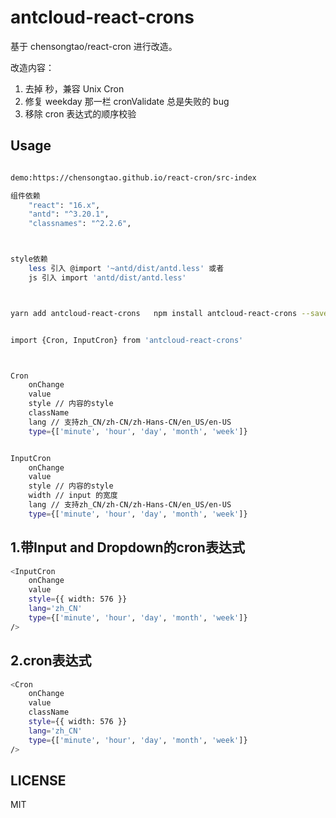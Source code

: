 # antcloud-react-crons
基于 chensongtao/react-cron 进行改造。

改造内容：
1. 去掉 秒，兼容 Unix Cron
2. 修复 weekday 那一栏 cronValidate 总是失败的 bug
3. 移除 cron 表达式的顺序校验

## Usage
    

```sh

demo:https://chensongtao.github.io/react-cron/src-index

组件依赖
    "react": "16.x",
    "antd": "^3.20.1",
    "classnames": "^2.2.6",



style依赖
    less 引入 @import '~antd/dist/antd.less' 或者
    js 引入 import 'antd/dist/antd.less'



yarn add antcloud-react-crons   npm install antcloud-react-crons --save


import {Cron, InputCron} from 'antcloud-react-crons'



Cron
    onChange
    value
    style // 内容的style
    className
    lang // 支持zh_CN/zh-CN/zh-Hans-CN/en_US/en-US
    type={['minute', 'hour', 'day', 'month', 'week']}


InputCron
    onChange
    value
    style // 内容的style
    width // input 的宽度
    lang // 支持zh_CN/zh-CN/zh-Hans-CN/en_US/en-US
    type={['minute', 'hour', 'day', 'month', 'week']}

```

## 1.带Input and Dropdown的cron表达式
```sh
<InputCron 
    onChange 
    value
    style={{ width: 576 }}
    lang='zh_CN'
    type={['minute', 'hour', 'day', 'month', 'week']}
/>
```
## 2.cron表达式
```sh
<Cron 
    onChange 
    value
    className
    style={{ width: 576 }}
    lang='zh_CN'
    type={['minute', 'hour', 'day', 'month', 'week']}
/>
```
## LICENSE

MIT
